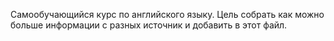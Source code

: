 Самообучающийся курс по английского языку. Цель собрать как можно больше информации с разных источник и добавить в этот файл. 